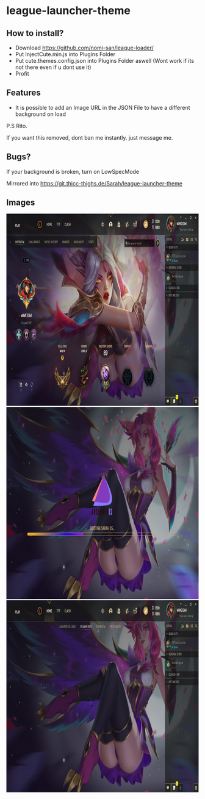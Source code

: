 # league-launcher-theme

## How to install?

-  Download https://github.com/nomi-san/league-loader/
-  Put InjectCute.min.js into Plugins Folder
-  Put cute.themes.config.json into Plugins Folder aswell (Wont work if its not there even if u dont use it)
-  Profit

## Features

-  It is possible to add an Image URL in the JSON File to have a different background on load

P.S Rito.

If you want this removed, dont ban me instantly. just message me.

## Bugs?

If your background is broken, turn on LowSpecMode

Mirrored into
https://git.thicc-thighs.de/Sarah/league-launcher-theme

## Images

<center>
<div align="center">
<img src="../Img/PDHdfhl.png" width="896" height="504"/>
<img src="../Img/O7550hH.png" width="896" height="504"/>
<img src="../Img/fhxGZN8.png" width="896" height="504"/> 
</div>
</center>
